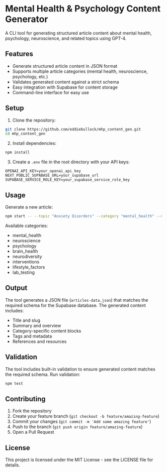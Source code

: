 # Mental Health & Psychology Content Generator

A CLI tool for generating structured article content about mental health, psychology, neuroscience, and related topics using GPT-4.

## Features

- Generate structured article content in JSON format
- Supports multiple article categories (mental health, neuroscience, psychology, etc.)
- Validates generated content against a strict schema
- Easy integration with Supabase for content storage
- Command-line interface for easy use

## Setup

1. Clone the repository:
```bash
git clone https://github.com/eddiebullock/mhp_content_gen.git
cd mhp_content_gen
```

2. Install dependencies:
```bash
npm install
```

3. Create a `.env` file in the root directory with your API keys:
```
OPENAI_API_KEY=your_openai_api_key
NEXT_PUBLIC_SUPABASE_URL=your_supabase_url
SUPABASE_SERVICE_ROLE_KEY=your_supabase_service_role_key
```

## Usage

Generate a new article:
```bash
npm start -- --topic "Anxiety Disorders" --category "mental_health" --model "gpt-4o-mini"
```

Available categories:
- mental_health
- neuroscience
- psychology
- brain_health
- neurodiversity
- interventions
- lifestyle_factors
- lab_testing

## Output

The tool generates a JSON file (`articles-data.json`) that matches the required schema for the Supabase database. The generated content includes:

- Title and slug
- Summary and overview
- Category-specific content blocks
- Tags and metadata
- References and resources

## Validation

The tool includes built-in validation to ensure generated content matches the required schema. Run validation:

```bash
npm test
```

## Contributing

1. Fork the repository
2. Create your feature branch (`git checkout -b feature/amazing-feature`)
3. Commit your changes (`git commit -m 'Add some amazing feature'`)
4. Push to the branch (`git push origin feature/amazing-feature`)
5. Open a Pull Request

## License

This project is licensed under the MIT License - see the LICENSE file for details. 